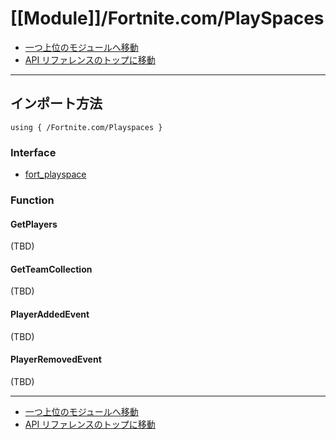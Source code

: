 # [[Module]]/Fortnite.com/PlaySpaces

- [一つ上位のモジュールへ移動](../main.md)
- [API リファレンスのトップに移動](../../main.md)

---

## インポート方法

```verse
using { /Fortnite.com/Playspaces }
```

### Interface

- [fort_playspace](./[I]fort_playspace/main.md)

### Function

#### GetPlayers

(TBD)

#### GetTeamCollection

(TBD)

#### PlayerAddedEvent

(TBD)

#### PlayerRemovedEvent

(TBD)

---

- [一つ上位のモジュールへ移動](../main.md)
- [API リファレンスのトップに移動](../../main.md)

